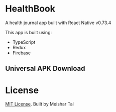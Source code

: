 # HealthBook
A health journal app built with React Native v0.73.4

This app is built using:
* TypeScript
* Redux
* Firebase

## Universal APK Download

# License
[MIT License](LICENSE).
Built by Meishar Tal
